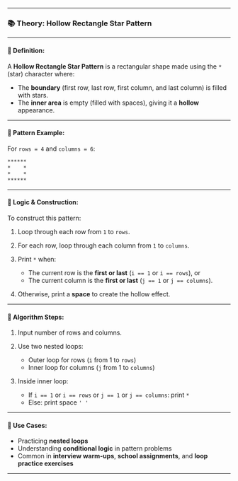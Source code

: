 <!-- Hollow Rectangle. -->


 
---

### 📚 **Theory: Hollow Rectangle Star Pattern**

---

#### 🔹 **Definition:**

A **Hollow Rectangle Star Pattern** is a rectangular shape made using the `*` (star) character where:

* The **boundary** (first row, last row, first column, and last column) is filled with stars.
* The **inner area** is empty (filled with spaces), giving it a **hollow** appearance.

---

#### 🔹 **Pattern Example:**

For `rows = 4` and `columns = 6`:

```
******
*    *
*    *
******
```

---

#### 🔹 **Logic & Construction:**

To construct this pattern:

1. Loop through each row from `1` to `rows`.
2. For each row, loop through each column from `1` to `columns`.
3. Print `*` when:

   * The current row is the **first or last** (`i == 1` or `i == rows`), or
   * The current column is the **first or last** (`j == 1` or `j == columns`).
4. Otherwise, print a **space** to create the hollow effect.

---

#### 🔹 **Algorithm Steps:**

1. Input number of rows and columns.
2. Use two nested loops:

   * Outer loop for rows (`i` from 1 to `rows`)
   * Inner loop for columns (`j` from 1 to `columns`)
3. Inside inner loop:

   * If `i == 1` or `i == rows` or `j == 1` or `j == columns`: print `*`
   * Else: print space `' '`

---

#### 🔹 **Use Cases:**

* Practicing **nested loops**
* Understanding **conditional logic** in pattern problems
* Common in **interview warm-ups**, **school assignments**, and **loop practice exercises**

---
 